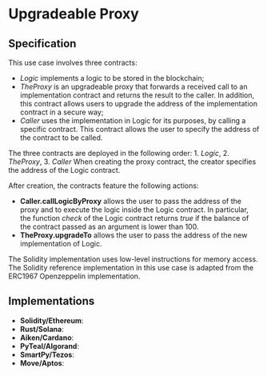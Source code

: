 # Upgradeable Proxy

## Specification

This use case involves three contracts:
- *Logic* implements a logic to be stored in the blockchain;
- *TheProxy* is an upgradeable proxy that forwards a received call to
an implementation contract and returns the result to the caller. In addition, this contract
allows users to upgrade the address of the implementation contract in a secure way;
- *Caller* uses the implementation in Logic for its purposes, by calling a specific contract.
This contract allows the user to specify the address of the contract to be called.

The three contracts are deployed in the following order: 1. *Logic*, 2. *TheProxy*, 3. *Caller*
When creating the proxy contract, the creator specifies the address of the Logic contract.

After creation, the contracts feature the following actions:
- **Caller.callLogicByProxy** allows the user to pass the address of the proxy and to execute
the logic inside the Logic contract. In particular, the function *check* of the Logic contract
returns *true* if the balance of the contract passed as an argument is lower than 100.
- **TheProxy.upgradeTo** allows the user to pass the address of the new implementation of Logic.

The Solidity implementation uses low-level instructions for memory access.
The Solidity reference implementation in this use case is adapted from the ERC1967 Openzeppelin
implementation.

## Implementations

- **Solidity/Ethereum**: 
- **Rust/Solana**:
- **Aiken/Cardano**:
- **PyTeal/Algorand**:
- **SmartPy/Tezos**:
- **Move/Aptos**:
